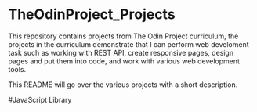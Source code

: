 # TheOdinProject_Projects
This repository contains projects from The Odin Project curriculum, the projects in the curriculum demonstrate that I 
can perform web develoment task such as working with REST API, create responsive pages, design pages and put them into
code, and work with various web development tools.

This README will go over the various projects with a short description. 

#JavaScript Library
